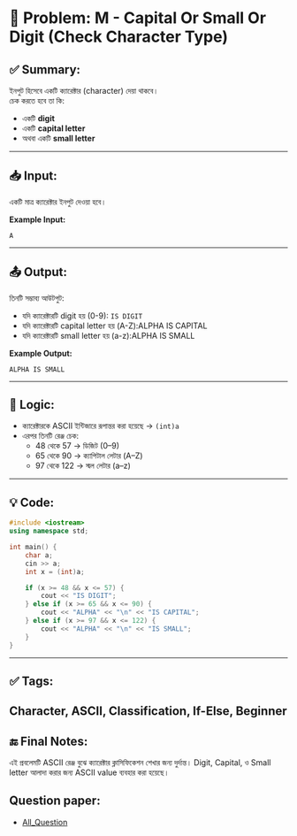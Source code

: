 # 🧩 Problem: M - Capital Or Small Or Digit (Check Character Type)

## ✅ Summary:
ইনপুট হিসেবে একটি ক্যারেক্টার (character) দেয়া থাকবে।  
চেক করতে হবে তা কি:
- একটি **digit**
- একটি **capital letter**
- অথবা একটি **small letter**

---

## 📥 Input:
একটি মাত্র ক্যারেক্টার ইনপুট দেওয়া হবে।

**Example Input:**

```
A
```
---
## 📤 Output:
তিনটি সম্ভাব্য আউটপুট:
- যদি ক্যারেক্টারটি digit হয় (0-9): `IS DIGIT`
- যদি ক্যারেক্টারটি capital letter হয় (A-Z):ALPHA IS CAPITAL
- যদি ক্যারেক্টারটি small letter হয় (a-z):ALPHA IS SMALL

**Example Output:**
```
ALPHA IS SMALL
```
---

## 🧠 Logic:
- ক্যারেক্টারকে ASCII ইন্টিজারে রূপান্তর করা হয়েছে → `(int)a`
- এরপর তিনটি রেঞ্জ চেক:
    - 48 থেকে 57 → ডিজিট (0–9)
    - 65 থেকে 90 → ক্যাপিটাল লেটার (A–Z)
    - 97 থেকে 122 → স্মল লেটার (a–z)

---

## 💡 Code:
```cpp
#include <iostream>
using namespace std;

int main() {
    char a;
    cin >> a;
    int x = (int)a;

    if (x >= 48 && x <= 57) {
        cout << "IS DIGIT";
    } else if (x >= 65 && x <= 90) {
        cout << "ALPHA" << "\n" << "IS CAPITAL";
    } else if (x >= 97 && x <= 122) {
        cout << "ALPHA" << "\n" << "IS SMALL";
    }
}

```

---

## ✅ Tags:
Character, ASCII, Classification, If-Else, Beginner
---

## 🔚 Final Notes:
এই প্রবলেমটি ASCII রেঞ্জ বুঝে ক্যারেক্টার ক্লাসিফিকেশন শেখার জন্য দুর্দান্ত।
Digit, Capital, ও Small letter আলাদা করার জন্য ASCII value ব্যবহার করা হয়েছে।

## Question paper:
- [All_Question](../Question%20Paper/All_Question.pdf)
